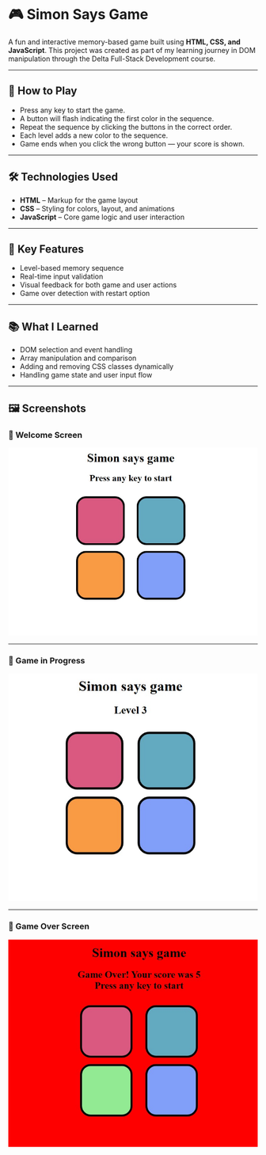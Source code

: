 # 🎮 Simon Says Game

A fun and interactive memory-based game built using **HTML, CSS, and JavaScript**. This project was created as part of my learning journey in DOM manipulation through the Delta Full-Stack Development course.

---

## 🧠 How to Play

- Press any key to start the game.
- A button will flash indicating the first color in the sequence.
- Repeat the sequence by clicking the buttons in the correct order.
- Each level adds a new color to the sequence.
- Game ends when you click the wrong button — your score is shown.

---

## 🛠️ Technologies Used

- **HTML** – Markup for the game layout
- **CSS** – Styling for colors, layout, and animations
- **JavaScript** – Core game logic and user interaction

---

## 🎯 Key Features

- Level-based memory sequence
- Real-time input validation
- Visual feedback for both game and user actions
- Game over detection with restart option

---

## 📚 What I Learned

- DOM selection and event handling
- Array manipulation and comparison
- Adding and removing CSS classes dynamically
- Handling game state and user input flow

---

## 🖼️ Screenshots

### 🔹 Welcome Screen

![Game Start](WelcomeScreen.jpg)

---

### 🔹 Game in Progress

![Gameplay](Game.jpg)

---

### 🔹 Game Over Screen

![Game Over](GameOver.jpg)
